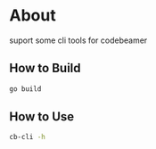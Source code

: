 # About

suport some cli tools for codebeamer

## How to Build

```bash
go build
```

## How to Use

```bash
cb-cli -h
```
